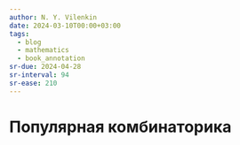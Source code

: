 ```yaml
---
author: N. Y. Vilenkin
date: 2024-03-10T00:00+03:00
tags:
  - blog
  - mathematics
  - book_annotation
sr-due: 2024-04-28
sr-interval: 94
sr-ease: 210
---
```


# Популярная комбинаторика
